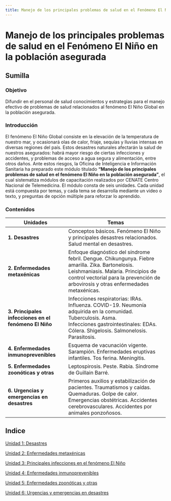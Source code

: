 ```yaml
---
title: Manejo de los principales problemas de salud en el Fenómeno El Niño en la población asegurada - Módulo de refuerzo
---
```


# Manejo de los principales problemas de salud en el Fenómeno El Niño en la población asegurada 
## Sumilla 
### Objetivo 
Difundir en el personal de salud conocimientos y estrategias para el manejo efectivo de problemas de salud relacionados al fenómeno El Niño Global en la población asegurada.
### Introducción
El fenómeno El Niño Global consiste en la elevación de la temperatura de nuestro mar, y ocasionará olas de calor, friaje, sequías y lluvias intensas en diversas regiones del país. Estos desastres naturales afectarán la salud de nuestros asegurados: habrá mayor riesgo de ciertas infecciones y accidentes, y problemas de acceso a agua segura y alimentación, entre otros daños.
Ante estos riesgos, la Oficina de Inteligencia e Información Sanitaria ha preparado este módulo titulado **“Manejo de los principales problemas de salud en el fenómeno El Niño en la población asegurada”**, el cual sistematiza módulos de capacitación realizados por CENATE Centro Nacional de Telemedicina.
El módulo consta de seis unidades. Cada unidad está compuesta por temas, y cada tema se desarrolla mediante un video o texto, y preguntas de opción múltiple para reforzar lo aprendido.
### Contenidos 

| Unidades | Temas |
| ---- | ---- |
| **1. Desastres** | Conceptos básicos. Fenómeno El Niño y principales desastres relacionados. Salud mental en desastres. |
| **2. Enfermedades metaxénicas** | Enfoque diagnóstico del síndrome febril. Dengue. Chikungunya. Fiebre amarilla. Zika. Bartonelosis. Leishmaniasis. Malaria. Principios de control vectorial para la prevención de arbovirosis y otras enfermedades metaxénicas. |
| **3. Principales infecciones en el fenómeno El Niño** | Infecciones respiratorias: IRAs. Influenza. COVID-19. Neumonía adquirida en la comunidad. Tuberculosis. Asma.<br>Infecciones gastrointestinales: EDAs. Cólera. Shigelosis. Salmonelosis. Parasitosis. |
| **4. Enfermedades inmunoprevenibles** | Esquema de vacunación vigente. Sarampión. Enfermedades eruptivas infantiles. Tos ferina. Meningitis. |
| **5. Enfermedades zoonóticas y otras** | Leptospirosis. Peste. Rabia. Síndrome de Guillain Barré.  |
| **6. Urgencias y emergencias en desastres** | Primeros auxilios y estabilización de pacientes. Traumatismos y caídas. Quemaduras. Golpe de calor. Emergencias obstétricas. Accidentes cerebrovasculares. Accidentes por animales ponzoñosos. |

## Indice 

[Unidad 1: Desastres](_content/u1.md)

[Unidad 2: Enfermedades metaxénicas](_content/u2.md)

[Unidad 3: Principales infecciones en el fenómeno El Niño](_content/u3.md)

[Unidad 4: Enfermedades inmunoprevenibles](_content/u4.md)

[Unidad 5: Enfermedades zoonóticas y otras](_content/u5.md)

[Unidad 6: Urgencias y emergencias en desastres](_content/u6.md)

